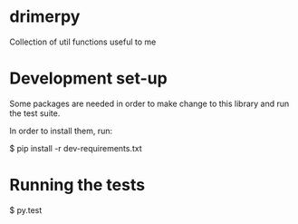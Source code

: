 # drimerpy
Collection of util functions useful to me


Development set-up
==================
Some packages are needed in order to make change to this library and run the
test suite.

In order to install them, run:

$ pip install -r dev-requirements.txt


Running the tests
=================

$ py.test
